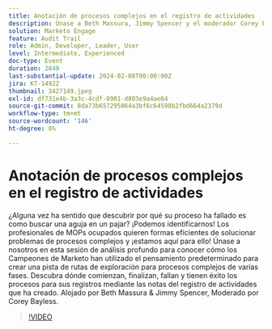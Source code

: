 ```yaml
---
title: Anotación de procesos complejos en el registro de actividades
description: Únase a Beth Massura, Jimmy Spencer y el moderador Corey Bayless en esta sesión de análisis profundo para descubrir técnicas innovadoras de solución de problemas para procesos complejos de varias fases en Marketo, mediante notas de registro de actividades para rastrear dónde comienzan, finalizan, fallan y tienen éxito los procesos.
solution: Marketo Engage
feature: Audit Trail
role: Admin, Developer, Leader, User
level: Intermediate, Experienced
doc-type: Event
duration: 2849
last-substantial-update: 2024-02-08T00:00:00Z
jira: KT-14922
thumbnail: 3427149.jpeg
exl-id: df731e4b-3a3c-4cdf-8901-d803e9a4ae64
source-git-commit: 8da73b657295864a3bf6c64598b2fbd664a2379d
workflow-type: tm+mt
source-wordcount: '146'
ht-degree: 0%

---
```


# Anotación de procesos complejos en el registro de actividades

¿Alguna vez ha sentido que descubrir por qué su proceso ha fallado es como buscar una aguja en un pajar? ¡Podemos identificarnos! Los profesionales de MOPs ocupados quieren formas eficientes de solucionar problemas de procesos complejos y ¡estamos aquí para ello! Únase a nosotros en esta sesión de análisis profundo para conocer cómo los Campeones de Marketo han utilizado el pensamiento predeterminado para crear una pista de rutas de exploración para procesos complejos de varias fases. Descubra dónde comienzan, finalizan, fallan y tienen éxito los procesos para sus registros mediante las notas del registro de actividades que ha creado. Alojado por Beth Massura &amp; Jimmy Spencer, Moderado por Corey Bayless.

>[!VIDEO](https://video.tv.adobe.com/v/3427149/?learn=on)
